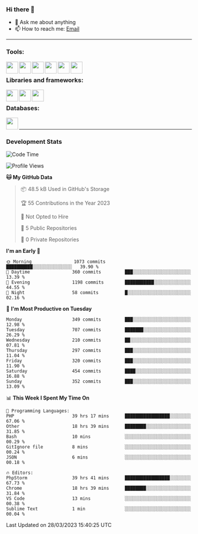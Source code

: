 ### Hi there 👋

- 💬 Ask me about anything
- 📫 How to reach me: [Email]

---

### Tools:
<img align='left' height="32" width="32" src="https://cdn.jsdelivr.net/npm/simple-icons@4.8.0/icons/phpstorm.svg" />
<img align='left' height="32" width="32" src="https://cdn.jsdelivr.net/npm/simple-icons@4.8.0/icons/webstorm.svg" />
<img align='left' height="32" width="32" src="https://cdn.jsdelivr.net/npm/simple-icons@4.8.0/icons/visualstudiocode.svg" />
<img align='left' height="32" width="32" src="https://cdn.jsdelivr.net/npm/simple-icons@4.8.0/icons/sublimetext.svg" />
<img align='left' height="32" width="32" src="https://cdn.jsdelivr.net/npm/simple-icons@4.8.0/icons/laragon.svg" />
<img align='left' height="32" width="32" src="https://cdn.jsdelivr.net/npm/simple-icons@4.8.0/icons/docker.svg" />
<br>

### Libraries and frameworks:
<img align='left' height="32" width="32" src="https://cdn.jsdelivr.net/npm/simple-icons@4.8.0/icons/laravel.svg" />
<img align='left' height="32" width="32" src="https://cdn.jsdelivr.net/npm/simple-icons@4.8.0/icons/vue-dot-js.svg" />
<img align='left' height="32" width="32" src="https://cdn.jsdelivr.net/npm/simple-icons@4.8.0/icons/jquery.svg" />
<br>

### Databases:
<img align='left' height="32" width="32" src="https://cdn.jsdelivr.net/npm/simple-icons@4.8.0/icons/mysql.svg" />
<br>

---
### Development Stats
<!--START_SECTION:waka-->
![Code Time](http://img.shields.io/badge/Code%20Time-1%2C210%20hrs%204%20mins-blue)

![Profile Views](http://img.shields.io/badge/Profile%20Views-0-blue)

**🐱 My GitHub Data** 

> 📦 48.5 kB Used in GitHub's Storage 
 > 
> 🏆 55 Contributions in the Year 2023
 > 
> 🚫 Not Opted to Hire
 > 
> 📜 5 Public Repositories 
 > 
> 🔑 0 Private Repositories 
 > 
**I'm an Early 🐤** 

```text
🌞 Morning                1073 commits        ██████████░░░░░░░░░░░░░░░   39.90 % 
🌆 Daytime                360 commits         ███░░░░░░░░░░░░░░░░░░░░░░   13.39 % 
🌃 Evening                1198 commits        ███████████░░░░░░░░░░░░░░   44.55 % 
🌙 Night                  58 commits          █░░░░░░░░░░░░░░░░░░░░░░░░   02.16 % 
```
📅 **I'm Most Productive on Tuesday** 

```text
Monday                   349 commits         ███░░░░░░░░░░░░░░░░░░░░░░   12.98 % 
Tuesday                  707 commits         ███████░░░░░░░░░░░░░░░░░░   26.29 % 
Wednesday                210 commits         ██░░░░░░░░░░░░░░░░░░░░░░░   07.81 % 
Thursday                 297 commits         ███░░░░░░░░░░░░░░░░░░░░░░   11.04 % 
Friday                   320 commits         ███░░░░░░░░░░░░░░░░░░░░░░   11.90 % 
Saturday                 454 commits         ████░░░░░░░░░░░░░░░░░░░░░   16.88 % 
Sunday                   352 commits         ███░░░░░░░░░░░░░░░░░░░░░░   13.09 % 
```


📊 **This Week I Spent My Time On** 

```text
💬 Programming Languages: 
PHP                      39 hrs 17 mins      █████████████████░░░░░░░░   67.06 % 
Other                    18 hrs 39 mins      ████████░░░░░░░░░░░░░░░░░   31.85 % 
Bash                     10 mins             ░░░░░░░░░░░░░░░░░░░░░░░░░   00.29 % 
GitIgnore file           8 mins              ░░░░░░░░░░░░░░░░░░░░░░░░░   00.24 % 
JSON                     6 mins              ░░░░░░░░░░░░░░░░░░░░░░░░░   00.18 % 

🔥 Editors: 
PhpStorm                 39 hrs 41 mins      █████████████████░░░░░░░░   67.73 % 
Chrome                   18 hrs 39 mins      ████████░░░░░░░░░░░░░░░░░   31.84 % 
VS Code                  13 mins             ░░░░░░░░░░░░░░░░░░░░░░░░░   00.38 % 
Sublime Text             1 min               ░░░░░░░░░░░░░░░░░░░░░░░░░   00.04 % 
```


 Last Updated on 28/03/2023 15:40:25 UTC
<!--END_SECTION:waka-->

[huyviet]: https://huyviet.vn/
[EMAIl]: https://mail.google.com/mail/u/0/?fs=1&tf=cm&source=mailto&to=huynguyenviet0110@gmail.com
